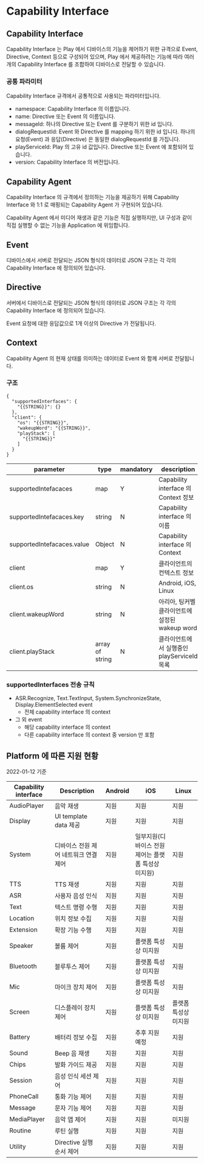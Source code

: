 # Capability Interface

## Capability Interface

Capability Interface 는 Play 에서 디바이스의 기능을 제어하기 위한 규격으로 Event, Directive, Context 등으로 구성되어 있으며, Play 에서 제공하려는 기능에 따라 여러개의 Capability Interface 를 조합하여 디바이스로 전달할 수 있습니다.

### 공통 파라미터

Capability Interface 규격에서 공통적으로 사용되는 파라미터입니다.

* namespace: Capability Interface 의 이름입니다.
* name: Directive 또는 Event 의 이름입니다.
* messageId: 하나의 Directive 또는 Event 를 구분하기 위한 id 입니다.
* dialogRequestId: Event 와 Directive 를 mapping 하기 위한 id 입니다. 하나의 요청(Event) 과 응답(Directive) 은 동일한 dialogRequestId 를 가집니다.
* playServiceId: Play 의 고유 id 값입니다. Directive 또는 Event 에 포함되어 있습니다.
* version: Capability Interface 의 버전입니다.

## Capability Agent

Capability Interface 의 규격에서 정의하는 기능을 제공하기 위해 Capability Interface 와 1:1 로 매핑되는 Capability Agent 가 구현되어 있습니다.

Capability Agent 에서 미디어 재생과 같은 기능은 직접 실행하지만, UI 구성과 같이 직접 실행할 수 없는 기능을 Application 에 위임합니다.

## Event

디바이스에서 서버로 전달되는 JSON 형식의 데이터로 JSON 구조는 각 각의 Capability Interface 에 정의되어 있습니다.

## Directive

서버에서 디바이스로 전달되는 JSON 형식의 데이터로 JSON 구조는 각 각의 Capability Interface 에 정의되어 있습니다.

Event 요청에 대한 응답값으로 1개 이상의 Directive 가 전달됩니다.

## Context

Capability Agent 의 현재 상태를 의미하는 데이터로 Event 와 함께 서버로 전달됩니다.

### 구조

```
{
  "supportedInterfaces": {
    "{{STRING}}": {}
  },
  "client": {
    "os": "{{STRING}}",
    "wakeupWord": "{{STRING}}",
    "playStack": [
      "{{STRING}}"
    ]
  }
}
```

| parameter                  | type            | mandatory | description                       |
| -------------------------- | --------------- | --------- | --------------------------------- |
| supportedIntefacaces       | map             | Y         | Capability interface 의 Context 정보 |
| supportedIntefacaces.key   | string          | N         | Capability interface 의 이름         |
| supportedIntefacaces.value | Object          | N         | Capability interface 의 Context    |
| client                     | map             | Y         | 클라이언트의 컨텍스트 정보                    |
| client.os                  | string          | N         | Android, iOS, Linux               |
| client.wakeupWord          | string          | N         | 아리아, 팅커벨 클라이언트에 설정된 wakeup word   |
| client.playStack           | array of string | N         | 클라이언트에서 실행중인 playServiceId 목록     |

### supportedInterfaces 전송 규칙

* ASR.Recognize, Text.TextInput, System.SynchronizeState, Display.ElementSelected event
  * 전체 capability interface 의 context
* 그 외 event
  * 해당 capability interface 의 context
  * 다른 capability interface 의 context 중 version 만 포함

## Platform 에 따른 지원 현황

2022-01-12 기준

| Capability interface | Description           | Android | iOS                           | Linux       |
| -------------------- | --------------------- | ------- | ----------------------------- | ----------- |
| AudioPlayer          | 음악 재생                 | 지원      | 지원                            | 지원          |
| Display              | UI template data 제공   | 지원      | 지원                            | 지원          |
| System               | 디바이스 전원 제어 네트워크 연결 제어 | 지원      | 일부지원(디바이스 전원 제어는 플랫폼 특성상 미지원) | 지원          |
| TTS                  | TTS 재생                | 지원      | 지원                            | 지원          |
| ASR                  | 사용자 음성 인식             | 지원      | 지원                            | 지원          |
| Text                 | 텍스트 명령 수행             | 지원      | 지원                            | 지원          |
| Location             | 위치 정보 수집              | 지원      | 지원                            | 지원          |
| Extension            | 확장 기능 수행              | 지원      | 지원                            | 지원          |
| Speaker              | 볼륨 제어                 | 지원      | 플랫폼 특성상 미지원                   | 지원          |
| Bluetooth            | 블루투스 제어               | 지원      | 플랫폼 특성상 미지원                   | 지원          |
| Mic                  | 마이크 장치 제어             | 지원      | 플랫폼 특성상 미지원                   | 지원          |
| Screen               | 디스플레이 장치 제어           | 지원      | 플랫폼 특성상 미지원                   | 플랫폼 특성상 미지원 |
| Battery              | 배터리 정보 수집             | 지원      | 추후 지원 예정                      | 지원          |
| Sound                | Beep 음 재생             | 지원      | 지원                            | 지원          |
| Chips                | 발화 가이드 제공             | 지원      | 지원                            | 지원          |
| Session              | 음성 인식 세션 제어           | 지원      | 지원                            | 지원          |
| PhoneCall            | 통화 기능 제어              | 지원      | 지원                            | 지원          |
| Message              | 문자 기능 제어              | 지원      | 지원                            | 지원          |
| MediaPlayer          | 음악 앱 제어               | 지원      | 지원                            | 미지원         |
| Routine              | 루틴 실행                 | 지원      | 지원                            | 지원          |
| Utility              | Directive 실행 순서 제어    | 지원      | 지원                            | 지원          |

